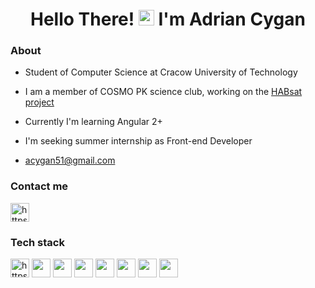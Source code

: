 <h1 align="center">Hello There! <img src="https://www.pngall.com/wp-content/uploads/9/Star-Wars-Obi-Wan-Kenobi-PNG-Download-Image.png" height="25px"> I'm Adrian Cygan</h1>

### About
- Student of Computer Science at Cracow University of Technology

- I am a member of COSMO PK science club, working on the <a href="https://habsat.pl/" target="_blank" >HABsat project</a>

- Currently I'm learning Angular 2+

- I'm seeking summer internship as Front-end Developer

- acygan51@gmail.com

### Contact me

<a href="https://www.linkedin.com/in/adrian-cygan" target="blank">
  <img src="https://raw.githubusercontent.com/rahuldkjain/github-profile-readme-generator/master/src/images/icons/Social/linked-in-alt.svg"  alt="https://www.linkedin.com/in/adrian-cygan" width="30" /> 
</a>

### Tech stack
<div>
  <img src="https://upload.wikimedia.org/wikipedia/commons/a/a7/React-icon.svg" alt="https://upload.wikimedia.org/wikipedia/commons/a/a7/React-icon.svg" height="30">
  <img src="https://upload.wikimedia.org/wikipedia/commons/4/49/Redux.png" height="30px">
  <img src="https://cdn-icons-png.flaticon.com/512/919/919832.png" height="30px">
  <img src="https://avatars.githubusercontent.com/u/20658825?s=200&v=4" height="30px">
  <img src="https://b.kisscc0.com/20180815/zlq/kisscc0-computer-icons-logo-brand-javascript-angle-js-5b741783856f77.0690615715343348515466.png" height="30px">
  <img src="https://upload.wikimedia.org/wikipedia/commons/thumb/6/62/CSS3_logo.svg/240px-CSS3_logo.svg.png" height="30px">
  <img src="https://icon-library.com/images/html5-icon/html5-icon-7.jpg" height="30px">
  <img src="https://upload.wikimedia.org/wikipedia/commons/c/cf/Angular_full_color_logo.svg" height="30px">
</div>
